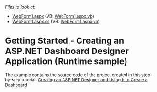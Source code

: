 <!-- default file list -->
*Files to look at*:

* [WebForm1.aspx](./CS/AspxDashboard_GettingStarted/WebForm1.aspx) (VB: [WebForm1.aspx.vb](./VB/AspxDashboard_GettingStarted/WebForm1.aspx.vb))
* [WebForm1.aspx.cs](./CS/AspxDashboard_GettingStarted/WebForm1.aspx.cs) (VB: [WebForm1.aspx.vb](./VB/AspxDashboard_GettingStarted/WebForm1.aspx.vb))
<!-- default file list end -->
# Getting Started - Creating an ASP.NET Dashboard Designer Application (Runtime sample)


The example contains the source code of the project created in this step-by-step tutorial: <a href="https://documentation.devexpress.com/Dashboard/115782/Getting-Started/Creating-an-ASP-NET-Designer-and-Using-It-to-Create-a-Dashboard">Creating an ASP.NET Designer and Using It to Create a Dashboard</a>

<br/>


